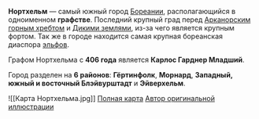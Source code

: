 **Нортхельм** — самый южный город [Бореании](Бореания), располагающийся в одноименном **графстве**. Последний крупный град перед [Арканорским горным хребтом](Арканорский%20горный%20хребет) и [Дикими землями](Дикие%20земли), из-за чего является крупным фортом. Так же в городе находится самая крупная бореанская диаспора [эльфов](Эльфы).

Графом Нортхельма с **406 года** является **Карлос Гарднер Младший**.

Город разделен на **6 районов**: **Гёртинфолк**, **Морнард**, **Западный, южный и восточный Блэйвурштадт** и **Эйверхельм**.

![[Карта Нортхельма.jpg]]
[Полная карта](Карта%20Нортхельма.jpg)
[Автор оригинальной иллюстрации](https://www.reddit.com/user/Hagal_Rovas/)